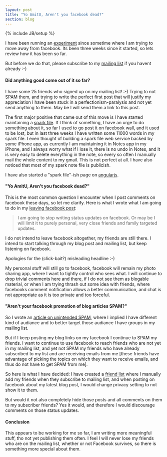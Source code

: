 ```yaml
---
layout: post
title: "Yo AmitU, Aren't you facebook dead?"
section: blog
---
```

{% include JB/setup %}

I have been running an
[experiment](/2012/09/i-am-leaving-facebook-why-and-how-you-should-too/) since
sometime where I am trying to move away from facebook. Its been three weeks
since it started, so lets review how it has been so far.

But before we do that, please subscribe to my [mailing
list](http://eepurl.com/pRhOD) if you havent already :-)

#### Did anything good come out of it so far?

I have some 25 friends who signed up on my mailing list! :-) Trying to not SPAM
them, and trying to write the perfect first post that will justify my
appreciation I have been stuck in a perfectionism-paralysis and not yet send
anything to them. May be I will send them a link to this post.

The first major positive that came out of this move is I have started
maintaining a [spark file](https://medium.com/p/8d6e7df7ae58). If I think of
something, I have an urge to do something about it, so far I used to go post it
on facebook wall, and it used to be lost, but in last three weeks I have
written some 11000 words in my spark file. I even thought of building a spark
file web service backed by some iPhone app, as currently I am maintaining it in
Notes app in my iPhone, and I always worry what if I lose it, there is no undo
in Notes, and it is very easy to delete everything in the note, so every so
often I manually mail the whole content to my gmail. This is not perfect at
all. I have also noticed that most of my spark note file is publicish.

I have also started a "spark file"-ish page on [angularjs](/angularjs/).

#### "Yo AmitU, Aren't you facebook dead?"

This is the most common question I encounter when I post comments on facebook
these days, so let me clarify. Here is what I wrote what I am going to do in my
[leaving facebook
post](/2012/09/i-am-leaving-facebook-why-and-how-you-should-too/):

> I am going to stop writing status updates on facebook. Or may be I will
> limit it to purely personal, very close friends and family targeted
> updates.

I do not intend to leave facebook altogether, my friends are still there. I
intend to start talking through my blog post and mailing list, but keep
listening on facebook.

Apologies for the (click-bait?) misleading headline :-)

My personal stuff will still go to facebook, facebook will remain my photo
sharing app, where I want to tightly control who sees what. I will continue to
drop trivial comments here and there, if I do not see them as blogable
material, or when I am trying thrash out some idea with friends, where
facebooks comment notification allows a better communication, and chat is not
appropriate as it is too private and too forceful.

#### "Aren't your facebook promotion of blog articles SPAM?"

So I wrote an [article on unintended SPAM](/2012/09/the-unintended-spam/),
where I implied I have different kind of audiance and to better target those
audiance I have groups in my mailing list.

But if I keep posting my blog links on my facebook I continue to SPAM my
friends. I want to continue to use facebook to reach friends who are not yet in
my mailing list, and yet not SPAM my friends who have already subscribed to my
list and are receiving emails from me \[these friends have advantage of picking
the topics on which they want to receive emails, and thus do not have to get
SPAM from me\].

So here is what I have decided: I have created a [friend
list](https://www.facebook.com/help/friends/lists) where I manually add my
friends when they subscribe to mailing list, and when posting on facebook about
my latest blog post, I would change privacy setting to not show it to them.

But would it not also completely hide those posts and all comments on them to
my subscriber friends? Yes it would, and therefore I would discourage comments
on those status updates.

#### Conclusion

This appears to be working for me so far, I am writing more meaningful stuff,
tho not yet publishing them often. I feel I will never lose my friends who are
on the mailing list, whether or not Facebook survives, so there is something
more special about them.





